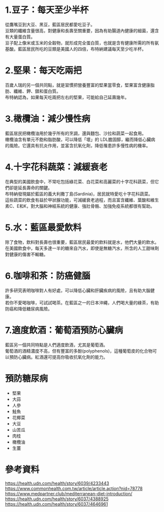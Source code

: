 # 1.豆子：每天至少半杯
從鷹嘴豆到大豆、黑豆，藍區居民都愛吃豆子。  
豆類的纖維含量很高，對健康和長壽至關重要，因為有助腸道內健康的細菌，還含有大量蛋白質。  
豆子配上像米或玉米的全穀物，就形成完全蛋白質，也就是含有健康所需的所有氨基酸。藍區居民所吃的豆類是美國人的四倍，布特納建議每天至少吃半杯。  

# 2.堅果：每天吃兩把
百歲人瑞的另一個共同點，就是習慣把營養豐富的堅果當零食，堅果富含健康脂肪、纖維、鉀、鎂和蛋白質。  
布特納認為，如果每天吃兩把左右的堅果，可能給自己延壽幾年。

# 3.橄欖油：減少慢性病
藍區居民把橄欖油用於幾乎所有的烹調，還與麵包、沙拉和蔬菜一起食用。  
橄欖油含有單元不飽和脂肪酸，可以降低「壞」的 LDL膽固醇，繼而降低心臟病的風險。它還具有抗炎作用，並富含抗氧化劑，降低罹患許多慢性病的機率。

# 4.十字花科蔬菜：減緩衰老
在典型的美國飲食中，不常吃包括綠花菜、白花菜和高麗菜的十字花科蔬菜，但它們卻是延長壽命的關鍵。  
布特納發現屬於藍區的義大利撒丁島(Sardinia)，居民就特愛吃十字花科蔬菜。  
這些蔬菜的飲食有益於甲狀腺功能，可減緩衰老過程，而且富含纖維、葉酸和維生素C、E和K，對大腦和神經系統的健康、強壯骨骼、加強免疫系統都很有幫助。  

# 5.水：藍區最愛飲料
除了食物，飲料對長壽也很重要，藍區居民最愛的飲料就是水，他們大量的飲水。  
在美國飲食中，每天多達一半的糖來自汽水，即使是無糖汽水，所含的人工甜味劑對健康的傷害不輸糖。  

# 6.咖啡和茶：防癌健腦
許多研究表明咖啡對人有好處，可以降低心臟和肝臟疾病的風險，且有助大腦健康。  
若你不愛喝咖啡，可試試喝茶。在藍區之一的日本沖繩，人們喝大量的綠茶，有助防癌和降低糖尿病風險。  

# 7.適度飲酒：葡萄酒預防心臟病
藍區另一個共同特點是人們適度飲酒，尤其是葡萄酒。  
葡萄酒的酒精濃度不高，但有豐富的多酚(polyphenols)，這種葡萄皮的化合物可以預防心臟病。紅酒還可提高你吸收抗氧化劑的能力。  

# 預防糖尿病  
* 堅果  
* 大蒜  
* 人參  
* 鮭魚  
* 花椰菜  
* 大豆  
* 山苦瓜  
* 肉桂  
* 橄欖油  
* 生薑  

# 參考資料  
https://health.udn.com/health/story/6039/4233443   
https://www.commonhealth.com.tw/article/article.action?nid=78778    
https://www.medpartner.club/mediterranean-diet-introduction/  
https://health.udn.com/health/story/6037/4388925  
https://health.udn.com/health/story/6037/4646961  

